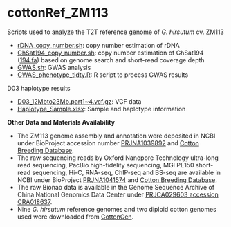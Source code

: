 # cottonRef_ZM113
Scripts used to analyze the T2T reference genome of *G. hirsutum* cv. ZM113

* [rDNA_copy_number.sh](rDNA_copy_number.sh): copy number estimation of rDNA
* [GhSat194_copy_number.sh](GhSat194_copy_number.sh): copy number estimation of GhSat194 ([194.fa](194.fa)) based on genome search and short-read coverage depth
* [GWAS.sh](GWAS.sh): GWAS analysis
* [GWAS_phenotype_tidty.R](GWAS_phenotype_tidty.R): R script to process GWAS results

D03 haplotype results
* [D03_12Mbto23Mb.part1~4.vcf.gz](): VCF data
* [Haplotype_Sample.xlsx](Haplotype_Sample.xlsx): Sample and haplotype information

  

**Other Data and Materials Availability**
* The ZM113 genome assembly and annotation were deposited in NCBI under BioProject accession number [PRJNA1039892](https://www.ncbi.nlm.nih.gov/bioproject/?term=PRJNA1039892) and [Cotton Breeding Database](http://222.88.152.130:1130/).
* The raw sequencing reads by Oxford Nanopore Technology ultra-long read sequencing, PacBio high-fidelity sequencing, MGI PE150 short-read sequencing, Hi-C, RNA-seq, ChIP-seq and BS-seq are available in NCBI under BioProject [PRJNA1041574](https://www.ncbi.nlm.nih.gov/bioproject/PRJNA1041574) and [Cotton Breeding Database](http://222.88.152.130:1130/).
* The raw Bionao data is available in the Genome Sequence Archive of China National Genomics Data Center under [PRJCA029603 accession CRA018637](https://ngdc.cncb.ac.cn/gsa/search?searchTerm=CRA018637).
* Nine *G. hirsutum* reference genomes and two diploid cotton genomes used were downloaded from [CottonGen](https://cottongen.org/).
